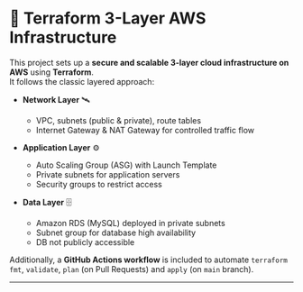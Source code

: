 # 🚀 Terraform 3-Layer AWS Infrastructure

This project sets up a **secure and scalable 3-layer cloud infrastructure on AWS** using **Terraform**.  
It follows the classic layered approach:

- **Network Layer** 🛰️  
  - VPC, subnets (public & private), route tables  
  - Internet Gateway & NAT Gateway for controlled traffic flow  

- **Application Layer** ⚙️  
  - Auto Scaling Group (ASG) with Launch Template  
  - Private subnets for application servers  
  - Security groups to restrict access  

- **Data Layer** 🗄️  
  - Amazon RDS (MySQL) deployed in private subnets  
  - Subnet group for database high availability  
  - DB not publicly accessible  

Additionally, a **GitHub Actions workflow** is included to automate `terraform fmt`, `validate`, `plan` (on Pull Requests) and `apply` (on `main` branch).

---
